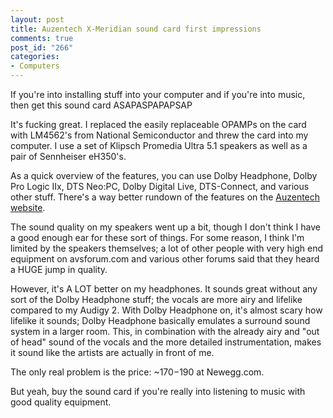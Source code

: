 ```yaml
--- 
layout: post
title: Auzentech X-Meridian sound card first impressions
comments: true
post_id: "266"
categories:
- Computers
---
```

If you're into installing stuff into your computer and if you're into music, then get this sound card ASAPASPAPAPSAP

It's fucking great.  I replaced the easily replaceable OPAMPs on the card with LM4562's from National Semiconductor and threw the card into my computer.  I use a set of Klipsch Promedia Ultra 5.1 speakers as well as a pair of Sennheiser eH350's.

As a quick overview of the features, you can use Dolby Headphone, Dolby Pro Logic IIx, DTS Neo:PC, Dolby Digital Live, DTS-Connect, and various other stuff.  There's a way better rundown of the features on the <a href="http://www.auzentech.com/site/products/x-meridian.php">Auzentech website</a>.

The sound quality on my speakers went up a bit, though I don't think I have a good enough ear for these sort of things.  For some reason, I think I'm limited by the speakers themselves; a lot of other people with very high end equipment on avsforum.com and various other forums said that they heard a HUGE jump in quality.

However, it's A LOT better on my headphones.  It sounds great without any sort of the Dolby Headphone stuff; the vocals are more airy and lifelike compared to my Audigy 2.  With Dolby Headphone on, it's almost scary how lifelike it sounds; Dolby Headphone basically emulates a surround sound system in a larger room.  This, in combination with the already airy and "out of head" sound of the vocals and the more detailed instrumentation, makes it sound like the artists are actually in front of me.

The only real problem is the price: ~$170-$190 at Newegg.com.

But yeah, buy the sound card if you're really into listening to music with good quality equipment.
